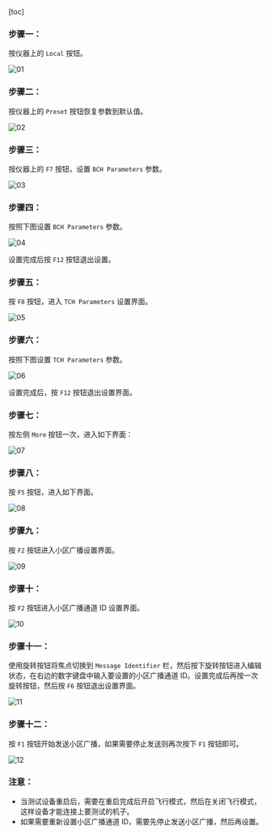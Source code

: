 [toc]

### 步骤一：

按仪器上的 `Local` 按钮。

![01](./images/01.png)

### 步骤二：

按仪器上的 `Preset` 按钮恢复参数到默认值。

![02](./images/02.png)

### 步骤三：

按仪器上的 `F7` 按钮，设置 `BCH Parameters` 参数。

![03](./images/03.png)

### 步骤四：

按照下图设置 `BCH Parameters` 参数。

![04](./images/04.png)

设置完成后按 `F12` 按钮退出设置。

### 步骤五：

按 `F8` 按钮，进入 `TCH Parameters` 设置界面。

![05](./images/05.png)

### 步骤六：

按照下图设置 `TCH Parameters` 参数。

![06](./images/06.png)

设置完成后，按 `F12` 按钮退出设置界面。

### 步骤七：

按左侧 `More` 按钮一次，进入如下界面：

![07](./images/07.png)

### 步骤八：

按 `F5` 按钮，进入如下界面。

![08](./images/08.png)

### 步骤九：

按 `F2` 按钮进入小区广播设置界面。

![09](./images/09.png)

### 步骤十：

按 `F2` 按钮进入小区广播通道 ID 设置界面。

![10](./images/10.png)

### 步骤十一：

使用旋转按钮将焦点切换到 `Message Identifier` 栏，然后按下旋转按钮进入编辑状态，在右边的数字键盘中输入要设置的小区广播通道 ID。设置完成后再按一次旋转按钮，然后按 `F6` 按钮退出设置界面。

![11](./images/11.png)

### 步骤十二：

按 `F1` 按钮开始发送小区广播，如果需要停止发送则再次按下 `F1` 按钮即可。

![12](./images/12.png)

### 注意：

+ 当测试设备重启后，需要在重启完成后开启飞行模式，然后在关闭飞行模式，这样设备才能连接上要测试的机子。
+ 如果需要重新设置小区广播通道 ID，需要先停止发送小区广播，然后再设置。